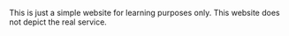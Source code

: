 This is just a simple website for learning purposes only. This website does not depict the real service.